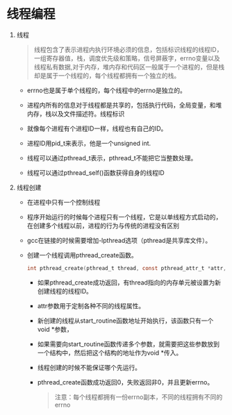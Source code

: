# 线程编程

1. 线程

   > 线程包含了表示进程内执行环境必须的信息，包括标识线程的线程ID，一组寄存器值，栈，调度优先级和策略，信号屏蔽字，errno变量以及线程私有数据,对于内存，堆内存和代码区一般属于一个进程的，但是栈却是属于一个线程的，每个线程都拥有一个独立的栈。

   - errno也是属于单个线程的，每个线程中的errno是独立的。


   - 进程内所有的信息对于线程都是共享的，包括执行代码，全局变量，和堆内存，栈以及文件描述符。线程标识


   - 就像每个进程有个进程ID一样，线程也有自己的ID。
   - 进程ID用pid_t来表示，他是一个unsigned int.
   - 线程可以通过pthread_t表示，pthread_t不能把它当整数处理。
   - 线程可以通过pthread_self()函数获得自身的线程ID

2. 线程创建

   - 在进程中只有一个控制线程

   - 程序开始运行的时候每个进程只有一个线程，它是以单线程方式启动的，在创建多个线程以前，进程的行为与传统的进程没有区别

   - gcc在链接的时候需要增加-lpthread选项（pthread是共享库文件）。

   - 创建一个线程调用pthread_create函数。

     ```c
     int pthread_create(pthread_t thread, const pthread_attr_t *attr, void *(start_routine) (void *), void *arg);
     ```

     - 如果pthread_create成功返回，有thread指向的内存单元被设置为新创建线程的线程ID。

     - attr参数用于定制各种不同的线程属性。

     - 新创建的线程从start_routine函数地址开始执行，该函数只有一个void *参数，

     - 如果需要向start_routine函数传递多个参数，就需要把这些参数放到一个结构中，然后把这个结构的地址作为void *传入。

     - 线程创建的时候不能保证哪个先运行。

     - pthread_create函数成功返回0，失败返回非0，并且更新errno。

       > 注意：每个线程都拥有一份errno副本，不同的线程拥有不同的errno

